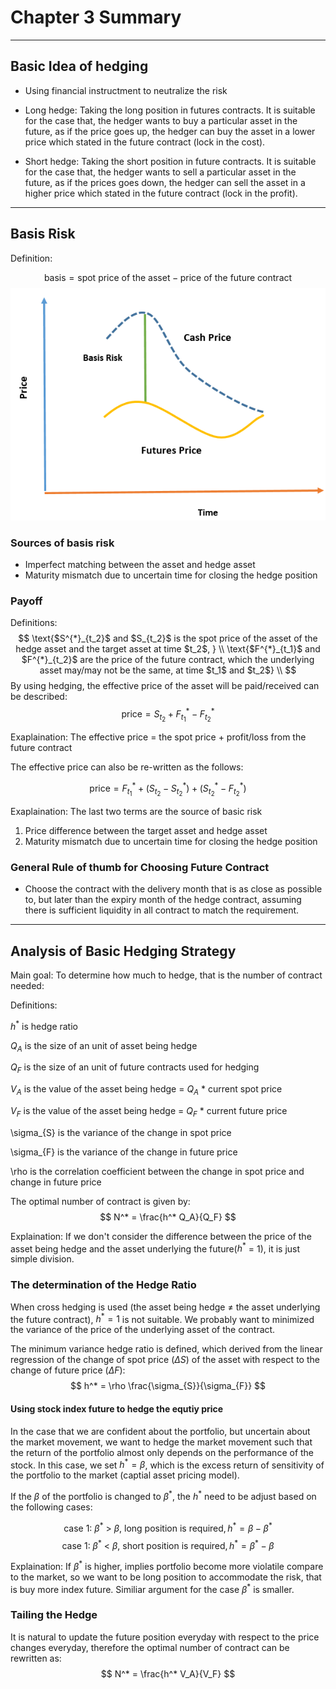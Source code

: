 # Chapter 3 Summary
----
## Basic Idea of hedging
* Using financial instructment to neutralize the risk

* Long hedge: Taking the long position in futures contracts. It is suitable for the case that, the hedger wants to buy a particular asset in the future, as if the price goes up, the hedger can buy the asset in a lower price which stated in the future contract (lock in the cost). 
  
* Short hedge: Taking the short position in future contracts. It is suitable for the case that, the hedger wants to sell a particular asset in the future, as if the prices goes down, the hedger can sell the asset in a higher price which stated in the future contract (lock in the profit). 

----
## Basis Risk
Definition: 

$$
    \text{basis} = \text{spot price of the asset} - \text{price of the future contract}
$$
![](../option-future-and-other-derivatives/img/Basis-Risk.png)
### Sources of basis risk
* Imperfect matching between the asset and hedge asset
* Maturity mismatch due to uncertain time for closing the hedge position

### Payoff
Definitions:
$$
    \text{$S^{*}_{t_2}$ and $S_{t_2}$ is the spot price of the asset of the hedge asset and the target asset at time $t_2$, } \\
    \text{$F^{*}_{t_1}$ and $F^{*}_{t_2}$ are the price of the future contract, which the underlying asset may/may not be the same, at time $t_1$ and $t_2$} \\
$$
By using hedging, the effective price of the asset will be paid/received can be described:
$$
    \text{price} = S_{t_2} + F^{*}_{t_1} - F^{*}_{t_2} 
$$


Exaplaination: 
The effective price = the spot price + profit/loss from the future contract

The effective price can also be re-written as the follows:

$$
   \text{price} = F^{*}_{t_1} + (S_{t_2} - S^{*}_{t_2}) + (S^{*}_{t_2} - F^{*}_{t_2} ) 
$$

Exaplaination: The last two terms are the source of basic risk
1. Price difference between the target asset and hedge asset
2. Maturity mismatch due to uncertain time for closing the hedge position

### General Rule of thumb for Choosing Future Contract
* Choose the contract with the delivery month that is as close as possible to, but later than the expiry month of the hedge contract, assuming there is sufficient liquidity in all contract to match the requirement.
  
----
## Analysis of Basic Hedging Strategy
Main goal: To determine how much to hedge, that is the number of contract needed:

Definitions:

$h^*$ is hedge ratio

$Q_A$ is the size of an unit of asset being hedge

$Q_F$ is the size of an unit of future contracts used for hedging

$V_A$ is the value of the asset being hedge = $Q_A$ * current spot price 

$V_F$ is the value of the asset being hedge = $Q_F$ * current future price 

\sigma_{S} is the variance of the change in spot price

\sigma_{F} is the variance of the change in future price

\rho is the correlation coefficient between the change in spot price and change in future price

The optimal number of contract is given by:
$$
    N^* = \frac{h^* Q_A}{Q_F}
$$

Explaination: If we don't consider the difference between the price of the asset being hedge and the asset underlying the future($h^*$ = 1), it is just simple division.

### The determination of the Hedge Ratio
When cross hedging is used (the asset being hedge $\neq$ the asset underlying the future contract), $h^* = 1$ is not suitable. We probably want to minimized the variance of the price of the underlying asset of the contract.

The minimum variance hedge ratio is defined, which derived from the linear regression of the change of spot price ($\Delta S$) of the asset with respect to the change of future price ($\Delta F$):
$$
   h^* = \rho \frac{\sigma_{S}}{\sigma_{F}}
$$

#### Using stock index future to hedge the equtiy price
In the case that we are confident about the portfolio, but uncertain about the market movement, we want to hedge the market movement such that the return of the portfolio almost only depends on the performance of the stock. In this case, we set $h^* = \beta$, which is the excess return of sensitivity of the portfolio to the market (captial asset pricing model).

If the $\beta$ of the portfolio is changed to $\beta^*$, the $h^*$ need to be adjust based on the following cases:

$$
  \text{case 1: $\beta^*$ > $\beta$, long position is required}, h^* = \beta - \beta^*
$$
$$
  \text{case 1: $\beta^*$ < $\beta$, short position is required}, h^* = \beta^* - \beta
$$

Explaination: If $\beta^*$ is higher, implies portfolio become more violatile compare to the market, so we want to be long position to accommodate the risk, that is buy more index future. Similiar argument for the case $\beta^*$ is smaller.

### Tailing the Hedge
It is natural to update the future position everyday with respect to the price changes everyday, therefore the optimal number of contract can be rewritten as:
$$
    N^* = \frac{h^* V_A}{V_F}
$$



